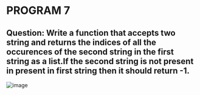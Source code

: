 # PROGRAM 7
## Question: Write a function that accepts two string and returns the indices of all the occurences of the second string in the first string as a list.If the second string is not present in present in first string then it should return -1. 




![image](https://github.com/user-attachments/assets/441d229d-436b-4aee-ab91-eea085349e80)





